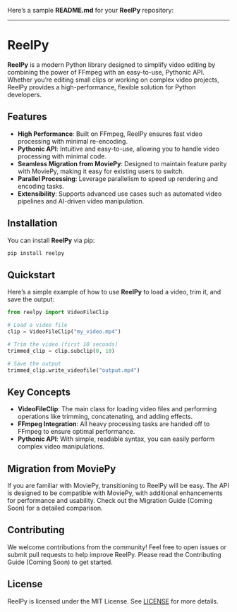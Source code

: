 Here’s a sample **README.md** for your **ReelPy** repository:

---

# ReelPy

**ReelPy** is a modern Python library designed to simplify video editing by combining the power of FFmpeg with an easy-to-use, Pythonic API. Whether you’re editing small clips or working on complex video projects, ReelPy provides a high-performance, flexible solution for Python developers.

## Features
- **High Performance**: Built on FFmpeg, ReelPy ensures fast video processing with minimal re-encoding.
- **Pythonic API**: Intuitive and easy-to-use, allowing you to handle video processing with minimal code.
- **Seamless Migration from MoviePy**: Designed to maintain feature parity with MoviePy, making it easy for existing users to switch.
- **Parallel Processing**: Leverage parallelism to speed up rendering and encoding tasks.
- **Extensibility**: Supports advanced use cases such as automated video pipelines and AI-driven video manipulation.

## Installation

You can install **ReelPy** via pip:

```bash
pip install reelpy
```

## Quickstart

Here’s a simple example of how to use **ReelPy** to load a video, trim it, and save the output:

```python
from reelpy import VideoFileClip

# Load a video file
clip = VideoFileClip("my_video.mp4")

# Trim the video (first 10 seconds)
trimmed_clip = clip.subclip(0, 10)

# Save the output
trimmed_clip.write_videofile("output.mp4")
```

## Key Concepts

- **VideoFileClip**: The main class for loading video files and performing operations like trimming, concatenating, and adding effects.
- **FFmpeg Integration**: All heavy processing tasks are handed off to FFmpeg to ensure optimal performance.
- **Pythonic API**: With simple, readable syntax, you can easily perform complex video manipulations.

## Migration from MoviePy

If you are familiar with MoviePy, transitioning to ReelPy will be easy. The API is designed to be compatible with MoviePy, with additional enhancements for performance and usability. Check out the Migration Guide (Coming Soon) for a detailed comparison.

## Contributing

We welcome contributions from the community! Feel free to open issues or submit pull requests to help improve ReelPy. Please read the Contributing Guide (Coming Soon) to get started.

## License

ReelPy is licensed under the MIT License. See [LICENSE](LICENSE) for more details.
